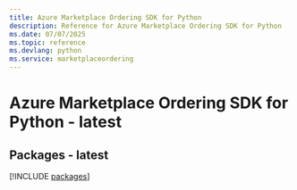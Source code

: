 ```yaml
---
title: Azure Marketplace Ordering SDK for Python
description: Reference for Azure Marketplace Ordering SDK for Python
ms.date: 07/07/2025
ms.topic: reference
ms.devlang: python
ms.service: marketplaceordering
---
```

# Azure Marketplace Ordering SDK for Python - latest
## Packages - latest
[!INCLUDE [packages](marketplace-ordering-index.md)]